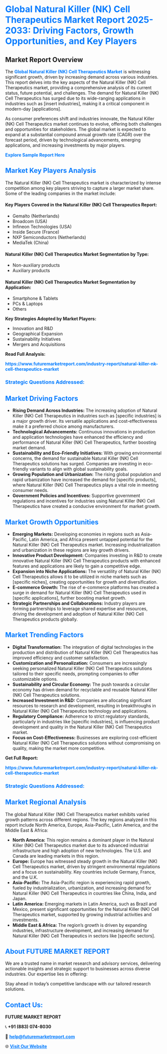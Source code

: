 <h1 style="color: #007BFF;">Global Natural Killer (NK) Cell Therapeutics Market Report 2025-2033: Driving Factors, Growth Opportunities, and Key Players</h1>

<section id="overview">
<h2>Market Report Overview</h2>
<p>The <a href="https://www.futuremarketreport.com/industry-report/natural-killer-nk-cell-therapeutics-market" style="color: #007BFF; text-decoration: none;"><strong>Global Natural Killer (NK) Cell Therapeutics Market</strong></a> is witnessing significant growth, driven by increasing demand across various industries. This report delves into the key aspects of the Natural Killer (NK) Cell Therapeutics market, providing a comprehensive analysis of its current status, future potential, and challenges. The demand for Natural Killer (NK) Cell Therapeutics has surged due to its wide-ranging applications in industries such as [insert industries], making it a critical component in modern-day [applications].</p>
<p>As consumer preferences shift and industries innovate, the Natural Killer (NK) Cell Therapeutics market continues to evolve, offering both challenges and opportunities for stakeholders. The global market is expected to expand at a substantial compound annual growth rate (CAGR) over the forecast period, driven by technological advancements, emerging applications, and increasing investments by major players.</p>
</section>

<section id="overview">
<p><a href="https://www.futuremarketreport.com/request-sample/reportId=37289" style="color: #007BFF; text-decoration: none;"><strong>Explore Sample Report Here</strong></a></p>
</section>

<section id="key-players">
<h2 style="color: #007BFF;">Market Key Players Analysis</h2>
<p>The Natural Killer (NK) Cell Therapeutics market is characterized by intense competition among key players striving to capture a larger market share. Some of the leading companies in the market include:</p>
<h4>Key Players Covered in the Natural Killer (NK) Cell Therapeutics Report:</h4>
<ul><li>Gemalto (Netherlands)</li><li>Broadcom (USA)</li><li>Infineon Technologies (USA)</li><li>Inside Secure (France)</li><li>NXP Semiconductors (Netherlands)</li><li>MediaTek (China)</li></ul>
<h4>Natural Killer (NK) Cell Therapeutics Market Segmentation by Type:</h4>
<ul><li>Non-auxiliary products</li><li>Auxiliary products</li></ul>

<h4>Natural Killer (NK) Cell Therapeutics Market Segmentation by Application:</h4>
<ul><li>Smartphone &amp; Tablets</li><li>PCs &amp; Laptops</li><li>Others</li></ul>
<p><strong>Key Strategies Adopted by Market Players:</strong></p>
<ul>
<li>Innovation and R&D</li>
<li>Geographical Expansion</li>
<li>Sustainability Initiatives</li>
<li>Mergers and Acquisitions</li>
</ul>
</section>

<section>
<p><strong>Read Full Analysis: </strong></p><a href="https://www.futuremarketreport.com/industry-report/natural-killer-nk-cell-therapeutics-market" style="color: #007BFF; text-decoration: none;"><strong>https://www.futuremarketreport.com/industry-report/natural-killer-nk-cell-therapeutics-market</strong></a>
<h3 style="color: #007BFF;">Strategic Questions Addressed:</h3>
</section>

<section id="driving-factors">
<h2 style="color: #007BFF;">Market Driving Factors</h2>
<ul>
<li><strong>Rising Demand Across Industries:</strong> The increasing adoption of Natural Killer (NK) Cell Therapeutics in industries such as [specific industries] is a major growth driver. Its versatile applications and cost-effectiveness make it a preferred choice among manufacturers.</li>
<li><strong>Technological Advancements:</strong> Continuous innovations in production and application technologies have enhanced the efficiency and performance of Natural Killer (NK) Cell Therapeutics, further boosting market demand.</li>
<li><strong>Sustainability and Eco-Friendly Initiatives:</strong> With growing environmental concerns, the demand for sustainable Natural Killer (NK) Cell Therapeutics solutions has surged. Companies are investing in eco-friendly variants to align with global sustainability goals.</li>
<li><strong>Growing Population and Urbanization:</strong> The rising global population and rapid urbanization have increased the demand for [specific products], where Natural Killer (NK) Cell Therapeutics plays a vital role in meeting consumer needs.</li>
<li><strong>Government Policies and Incentives:</strong> Supportive government regulations and incentives for industries using Natural Killer (NK) Cell Therapeutics have created a conducive environment for market growth.</li>
</ul>
</section>

<section id="growth-opportunities">
<h2 style="color: #007BFF;">Market Growth Opportunities</h2>
<ul>
<li><strong>Emerging Markets:</strong> Developing economies in regions such as Asia-Pacific, Latin America, and Africa present untapped potential for the Natural Killer (NK) Cell Therapeutics market. Increasing industrialization and urbanization in these regions are key growth drivers.</li>
<li><strong>Innovative Product Development:</strong> Companies investing in R&D to create innovative Natural Killer (NK) Cell Therapeutics products with enhanced features and applications are likely to gain a competitive edge.</li>
<li><strong>Expansion into Niche Applications:</strong> The versatility of Natural Killer (NK) Cell Therapeutics allows it to be utilized in niche markets such as [specific niches], creating opportunities for growth and diversification.</li>
<li><strong>E-commerce Growth:</strong> The rise of e-commerce platforms has created a surge in demand for Natural Killer (NK) Cell Therapeutics used in [specific applications], further boosting market growth.</li>
<li><strong>Strategic Partnerships and Collaborations:</strong> Industry players are forming partnerships to leverage shared expertise and resources, driving the development and adoption of Natural Killer (NK) Cell Therapeutics products globally.</li>
</ul>
</section>

<section id="trending-factors">
<h2 style="color: #007BFF;">Market Trending Factors</h2>
<ul>
<li><strong>Digital Transformation:</strong> The integration of digital technologies in the production and distribution of Natural Killer (NK) Cell Therapeutics has improved efficiency and customer satisfaction.</li>
<li><strong>Customization and Personalization:</strong> Consumers are increasingly seeking personalized Natural Killer (NK) Cell Therapeutics solutions tailored to their specific needs, prompting companies to offer customizable options.</li>
<li><strong>Sustainability and Circular Economy:</strong> The push towards a circular economy has driven demand for recyclable and reusable Natural Killer (NK) Cell Therapeutics solutions.</li>
<li><strong>Increased Investment in R&D:</strong> Companies are allocating significant resources to research and development, resulting in breakthroughs in Natural Killer (NK) Cell Therapeutics technology and applications.</li>
<li><strong>Regulatory Compliance:</strong> Adherence to strict regulatory standards, particularly in industries like [specific industries], is influencing product development and quality in the Natural Killer (NK) Cell Therapeutics market.</li>
<li><strong>Focus on Cost-Effectiveness:</strong> Businesses are exploring cost-efficient Natural Killer (NK) Cell Therapeutics solutions without compromising on quality, making the market more competitive.</li>
</ul>
</section>

<section>
<p><strong>Get Full Report: </strong></p><a href="https://www.futuremarketreport.com/industry-report/natural-killer-nk-cell-therapeutics-market" style="color: #007BFF; text-decoration: none;"><strong>https://www.futuremarketreport.com/industry-report/natural-killer-nk-cell-therapeutics-market</strong></a>
<h3 style="color: #007BFF;">Strategic Questions Addressed:</h3>
</section>


<section id="regional-analysis">
<h2 style="color: #007BFF;">Market Regional Analysis</h2>
<p>The global Natural Killer (NK) Cell Therapeutics market exhibits varied growth patterns across different regions. The key regions analyzed in this report include North America, Europe, Asia-Pacific, Latin America, and the Middle East & Africa:</p>
<ul>
<li><strong>North America:</strong> This region remains a dominant player in the Natural Killer (NK) Cell Therapeutics market due to its advanced industrial infrastructure and high adoption of new technologies. The U.S. and Canada are leading markets in this region.</li>
<li><strong>Europe:</strong> Europe has witnessed steady growth in the Natural Killer (NK) Cell Therapeutics market, driven by stringent environmental regulations and a focus on sustainability. Key countries include Germany, France, and the U.K.</li>
<li><strong>Asia-Pacific:</strong> The Asia-Pacific region is experiencing rapid growth, fueled by industrialization, urbanization, and increasing demand for Natural Killer (NK) Cell Therapeutics in countries like China, India, and Japan.</li>
<li><strong>Latin America:</strong> Emerging markets in Latin America, such as Brazil and Mexico, present significant opportunities for the Natural Killer (NK) Cell Therapeutics market, supported by growing industrial activities and investments.</li>
<li><strong>Middle East & Africa:</strong> The region’s growth is driven by expanding industries, infrastructure development, and increasing demand for Natural Killer (NK) Cell Therapeutics in sectors like [specific sectors].</li>
</ul>
</section>

<footer>
<h2 style="color: #007BFF;">About FUTURE MARKET REPORT</h2>
<p>We are a trusted name in market research and advisory services, delivering actionable insights and strategic support to businesses across diverse industries. Our expertise lies in offering:</p>

<p>Stay ahead in today’s competitive landscape with our tailored research solutions.</p>

<h2 style="color: #007BFF;">Contact Us:</h2>
<p><strong>FUTURE MARKET REPORT</strong></p>
<p>📞 <strong>+91 (883) 074-8030</strong></p>
<p>📧 <strong><a href="mailto:help@futuremarketreport.com" style="color: #007BFF;">help@futuremarketreport.com</a></strong></p>
<p>🌐 <strong><a href="https://www.futuremarketreport.com/" style="color: #007BFF;">Visit Our Website</a></strong></p>
</footer>